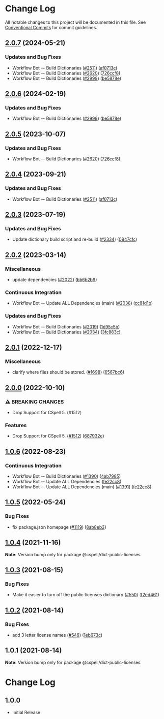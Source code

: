 # Change Log

All notable changes to this project will be documented in this file.
See [Conventional Commits](https://conventionalcommits.org) for commit guidelines.

## [2.0.7](https://github.com/arkid15r/cspell-dicts/compare/@cspell/dict-public-licenses-v2.0.6...@cspell/dict-public-licenses@2.0.7) (2024-05-21)


### Updates and Bug Fixes

* Workflow Bot -- Build Dictionaries ([#2511](https://github.com/arkid15r/cspell-dicts/issues/2511)) ([af0713c](https://github.com/arkid15r/cspell-dicts/commit/af0713caa9f147e182c9025a950c1a4906d10ac6))
* Workflow Bot -- Build Dictionaries ([#2620](https://github.com/arkid15r/cspell-dicts/issues/2620)) ([726ccf8](https://github.com/arkid15r/cspell-dicts/commit/726ccf82e0ab0a672d51ec4131184b9b007ee2f6))
* Workflow Bot -- Build Dictionaries ([#2999](https://github.com/arkid15r/cspell-dicts/issues/2999)) ([be5878e](https://github.com/arkid15r/cspell-dicts/commit/be5878ec21728dfc833917959e549b93d9d0e9b1))

## [2.0.6](https://github.com/streetsidesoftware/cspell-dicts/compare/@cspell/dict-public-licenses@2.0.5...@cspell/dict-public-licenses@2.0.6) (2024-02-19)


### Updates and Bug Fixes

* Workflow Bot -- Build Dictionaries ([#2999](https://github.com/streetsidesoftware/cspell-dicts/issues/2999)) ([be5878e](https://github.com/streetsidesoftware/cspell-dicts/commit/be5878ec21728dfc833917959e549b93d9d0e9b1))

## [2.0.5](https://github.com/streetsidesoftware/cspell-dicts/compare/@cspell/dict-public-licenses@2.0.4...@cspell/dict-public-licenses@2.0.5) (2023-10-07)


### Updates and Bug Fixes

* Workflow Bot -- Build Dictionaries ([#2620](https://github.com/streetsidesoftware/cspell-dicts/issues/2620)) ([726ccf8](https://github.com/streetsidesoftware/cspell-dicts/commit/726ccf82e0ab0a672d51ec4131184b9b007ee2f6))

## [2.0.4](https://github.com/streetsidesoftware/cspell-dicts/compare/@cspell/dict-public-licenses@2.0.3...@cspell/dict-public-licenses@2.0.4) (2023-09-21)


### Updates and Bug Fixes

* Workflow Bot -- Build Dictionaries ([#2511](https://github.com/streetsidesoftware/cspell-dicts/issues/2511)) ([af0713c](https://github.com/streetsidesoftware/cspell-dicts/commit/af0713caa9f147e182c9025a950c1a4906d10ac6))

## [2.0.3](https://github.com/streetsidesoftware/cspell-dicts/compare/@cspell/dict-public-licenses@2.0.2...@cspell/dict-public-licenses@2.0.3) (2023-07-19)


### Updates and Bug Fixes

* Update dictionary build script and re-build ([#2334](https://github.com/streetsidesoftware/cspell-dicts/issues/2334)) ([0847cfc](https://github.com/streetsidesoftware/cspell-dicts/commit/0847cfc9623018940e7761e08eeba0ec7c0a320e))

## [2.0.2](https://github.com/streetsidesoftware/cspell-dicts/compare/@cspell/dict-public-licenses@2.0.1...@cspell/dict-public-licenses@2.0.2) (2023-03-14)


### Miscellaneous

* update dependencies ([#2022](https://github.com/streetsidesoftware/cspell-dicts/issues/2022)) ([bb6b2b9](https://github.com/streetsidesoftware/cspell-dicts/commit/bb6b2b9fc9f89e7c6549913bc56a4a6ffcc8dbd0))


### Continuous Integration

* Workflow Bot -- Update ALL Dependencies (main) ([#2038](https://github.com/streetsidesoftware/cspell-dicts/issues/2038)) ([cc81d1b](https://github.com/streetsidesoftware/cspell-dicts/commit/cc81d1bb7b02e64570717f9875b8352eda8f8c1e))


### Updates and Bug Fixes

* Workflow Bot -- Build Dictionaries ([#2019](https://github.com/streetsidesoftware/cspell-dicts/issues/2019)) ([1d95c5b](https://github.com/streetsidesoftware/cspell-dicts/commit/1d95c5b3b3a535986b60c80e8fecf85bee2ba66a))
* Workflow Bot -- Build Dictionaries ([#2034](https://github.com/streetsidesoftware/cspell-dicts/issues/2034)) ([3fc883c](https://github.com/streetsidesoftware/cspell-dicts/commit/3fc883c51f748eda2cf98b995f9c0f089915f079))

## [2.0.1](https://github.com/streetsidesoftware/cspell-dicts/compare/@cspell/dict-public-licenses@2.0.0...@cspell/dict-public-licenses@2.0.1) (2022-12-17)


### Miscellaneous

* clarify where files should be stored. ([#1698](https://github.com/streetsidesoftware/cspell-dicts/issues/1698)) ([6567bc6](https://github.com/streetsidesoftware/cspell-dicts/commit/6567bc62130404cb32945bdcc3bf07316c839396))

## [2.0.0](https://github.com/streetsidesoftware/cspell-dicts/compare/@cspell/dict-public-licenses@1.0.6...@cspell/dict-public-licenses@2.0.0) (2022-10-10)


### ⚠ BREAKING CHANGES

* Drop Support for CSpell 5. (#1512)

### Features

* Drop Support for CSpell 5. ([#1512](https://github.com/streetsidesoftware/cspell-dicts/issues/1512)) ([687932e](https://github.com/streetsidesoftware/cspell-dicts/commit/687932e187e4bce87d7904e3a2e53dd6de6ac372))

## [1.0.6](https://github.com/streetsidesoftware/cspell-dicts/compare/@cspell/dict-public-licenses@1.0.5...@cspell/dict-public-licenses@1.0.6) (2022-08-23)


### Continuous Integration

* Workflow Bot -- Build Dictionaries ([#1390](https://github.com/streetsidesoftware/cspell-dicts/issues/1390)) ([4ab7985](https://github.com/streetsidesoftware/cspell-dicts/commit/4ab7985589f30cf5320889f93496ae0355ca87f4))
* Workflow Bot -- Update ALL Dependencies ([fe22cc8](https://github.com/streetsidesoftware/cspell-dicts/commit/fe22cc876c142ea4ad5268d9fe0aa4c5db5c36e1))
* Workflow Bot -- Update ALL Dependencies (main) ([#1391](https://github.com/streetsidesoftware/cspell-dicts/issues/1391)) ([fe22cc8](https://github.com/streetsidesoftware/cspell-dicts/commit/fe22cc876c142ea4ad5268d9fe0aa4c5db5c36e1))

## [1.0.5](https://github.com/streetsidesoftware/cspell-dicts/compare/@cspell/dict-public-licenses@1.0.4...@cspell/dict-public-licenses@1.0.5) (2022-05-24)


### Bug Fixes

* fix package.json homepage ([#1119](https://github.com/streetsidesoftware/cspell-dicts/issues/1119)) ([8ab8eb3](https://github.com/streetsidesoftware/cspell-dicts/commit/8ab8eb3733b7b9c783b5d93fdeff4d4ca739e8f4))





## [1.0.4](https://github.com/streetsidesoftware/cspell-dicts/compare/@cspell/dict-public-licenses@1.0.3...@cspell/dict-public-licenses@1.0.4) (2021-11-16)

**Note:** Version bump only for package @cspell/dict-public-licenses





## [1.0.3](https://github.com/streetsidesoftware/cspell-dicts/compare/@cspell/dict-public-licenses@1.0.2...@cspell/dict-public-licenses@1.0.3) (2021-08-15)


### Bug Fixes

* Make it easier to turn off the public-licenses dictionary ([#550](https://github.com/streetsidesoftware/cspell-dicts/issues/550)) ([f2ed461](https://github.com/streetsidesoftware/cspell-dicts/commit/f2ed461e61c07285ba4b15127890a0809abffc2b))





## [1.0.2](https://github.com/streetsidesoftware/cspell-dicts/compare/@cspell/dict-public-licenses@1.0.1...@cspell/dict-public-licenses@1.0.2) (2021-08-14)


### Bug Fixes

* add 3 letter license names ([#549](https://github.com/streetsidesoftware/cspell-dicts/issues/549)) ([1eb673c](https://github.com/streetsidesoftware/cspell-dicts/commit/1eb673cd203a8589ce91422e8e95429e5f740a73))





## 1.0.1 (2021-08-14)

**Note:** Version bump only for package @cspell/dict-public-licenses





# Change Log

## 1.0.0

- Initial Release
